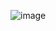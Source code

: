 ![image](https://github.com/Rhythm-Jain-42/News-App/assets/90083593/23b88d2a-78c2-42b6-9891-7de77a8e328b)
